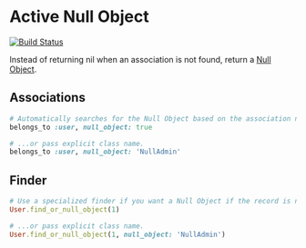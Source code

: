 Active Null Object
==================

[![Build Status](https://travis-ci.org/stefanroex/active_null_object.svg)](https://travis-ci.org/stefanroex/active_null_object)

Instead of returning nil when an association is not found, return a [Null Object](http://martinfowler.com/eaaCatalog/specialCase.html).

Associations
------------
```ruby
# Automatically searches for the Null Object based on the association name (NullUser)...
belongs_to :user, null_object: true

# ...or pass explicit class name.
belongs_to :user, null_object: 'NullAdmin'
```

Finder
------
```ruby
# Use a specialized finder if you want a Null Object if the record is not found.
User.find_or_null_object(1)

# ...or pass explicit class name.
User.find_or_null_object(1, null_object: 'NullAdmin')
```
